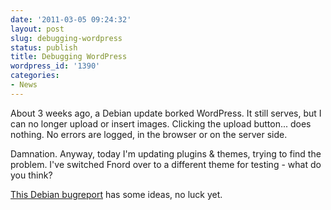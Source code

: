 ```yaml
---
date: '2011-03-05 09:24:32'
layout: post
slug: debugging-wordpress
status: publish
title: Debugging WordPress
wordpress_id: '1390'
categories:
- News
---
```


About 3 weeks ago, a Debian update borked WordPress. It still serves, but I can no longer upload or insert images. Clicking the upload button... does nothing. No errors are logged, in the browser or on the server side.

Damnation. Anyway, today I'm updating plugins & themes, trying to find the problem. I've switched Fnord over to a different theme for testing - what do you think?

[This Debian bugreport](http://bugs.debian.org/cgi-bin/bugreport.cgi?bug=546292) has some ideas, no luck yet.
